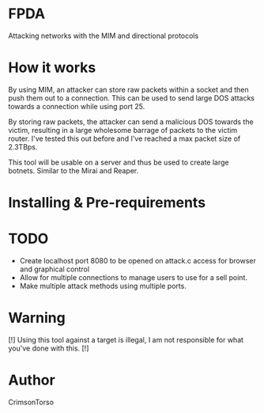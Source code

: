 # FPDA
Attacking networks with the MIM and directional protocols

# How it works
By using MIM, an attacker can store raw packets within a socket and then push them out to a connection. This can be used to send large DOS attacks towards a connection while using port 25.

By storing raw packets, the attacker can send a malicious DOS towards the victim, resulting in a large wholesome barrage of packets to the victim router. I've tested this out before and I've reached a max packet size of 2.3TBps.

This tool will be usable on a server and thus be used to create large botnets. Similar to the Mirai and Reaper.

# Installing & Pre-requirements










# TODO

* Create localhost port 8080 to be opened on attack.c access for browser and graphical control
* Allow for multiple connections to manage users to use for a sell point.
* Make multiple attack methods using multiple ports. 








# Warning
[!] Using this tool against a target is illegal, I am not responsible for what you've done with this. [!]

# Author

CrimsonTorso
